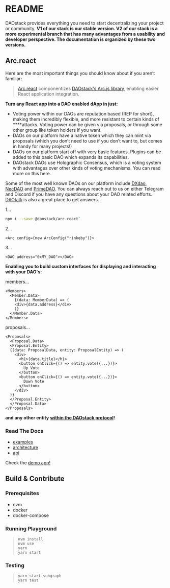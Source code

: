 # README

DAOstack provides everything you need to start decentralizing your project or community.  **V1 of our stack is our stable version. V2 of our stack is a more experimental branch that has many advantages from a usability and developer perspective. The documentation is organized by these two versions.** 

## Arc.react

Here are the most important things you should know about if you aren’t familiar:

> [Arc.react](https://github.com/daostack/arc.react) componentizes [DAOstack's Arc.js library](https://github.com/daostack/arc.js), enabling easier React application integration.

**Turn any React app into a DAO enabled dApp in just:**

* Voting power within our DAOs are reputation based \(REP for short\), making them incredibly flexible, and more resistant to certain kinds of ****attacks. Voting power can be given via proposals, or through some other group like token holders if you want. 
* DAOs on our platform have a native token which they can mint via proposals \(which you don’t need to use if you don’t want to, but comes in handy for many projects!\) 
* DAOs on our platform start off with very basic features. Plugins can be added to this basic DAO which expands its capabilities.
* DAOstack DAOs use Holographic Consensus, which is a voting system with advantages over other kinds of voting mechanisms. You can read more on this here.

Some of the most well known DAOs on our platform include [DXdao](https://dxdao.eth.link/), [NecDAO](https://nectar.community/dao) and [PrimeDAO](https://ipfs.io/ipfs/QmabBvci27gFn3C9wWzS6k2jBRCLnAHUvfwSDhZ8iZkADB/#/). You can always reach out to us on either Telegram and Discord if you have any questions about your DAO related efforts. [DAOtalk](https://daotalk.org/) is also a great place to get answers.

1...

  


```bash
npm i --save @daostack/arc.react`
```

2...

```markup
<Arc config={new ArcConfig("rinkeby")}>
```

3...

```markup
<DAO address="0xMY_DAO"></DAO>
```

**Enabling you to build custom interfaces for displaying and interacting with your DAO's:**

members...

```markup
<Members>
  <Member.Data>
    {(data: MemberData) => (
    <div>{data.address}</div>
    )}
  </Member.Data>
</Members>
```

proposals...

```markup
<Proposals>
  <Proposal.Data>
  <Proposal.Entity>
  {(data: ProposalData, entity: ProposalEntity) => (
    <div>
      <h1>{data.title}</h1>
      <button onClick={() => entity.vote({...})}>
        Up Vote
      </button>
      <button onClick={() => entity.vote({...})}>
        Down Vote
      </button>
    </div>
  )}
  </Proposal.Entity>
  </Proposal.Data>
</Proposals>
```

**and any other entity** [**within the DAOstack protocol**](https://github.com/arsena21/arc.react/tree/b197cb641f78188cc58f50eccd3df68369f03d5d/src/components/README.md)**!**

### Read The Docs

* [examples](documentation/examples.md)
* [architecture](documentation/architecture.md)
* [api](documentation/api.md)

Check the [demo app!](https://github.com/dOrgTech/arc.react-demo)

## Build & Contribute

### Prerequisites

* nvm
* docker
* docker-compose

### Running Playground

> `nvm install`  
> `nvm use`  
> `yarn`  
> `yarn start`

### Testing

> `yarn start:subgraph`  
> `yarn test`

